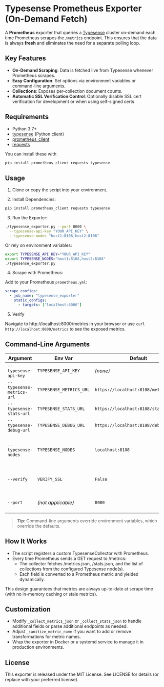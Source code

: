 # Typesense Prometheus Exporter (On-Demand Fetch)

A **Prometheus** exporter that queries a [Typesense](https://typesense.org/) cluster on-demand each time Prometheus scrapes the `/metrics` endpoint. This ensures that the data is always **fresh** and eliminates the need for a separate polling loop.

## Key Features

- **On-Demand Scraping**: Data is fetched live from Typesense whenever Prometheus scrapes.
- **Easy Configuration**: Set options via environment variables or command-line arguments.
- **Collections**: Exposes per-collection document counts.
- **Automatic SSL Verification Control**: Optionally disable SSL cert verification for development or when using self-signed certs.

## Requirements

- Python 3.7+
- [typesense](https://pypi.org/project/typesense/) (Python client)
- [prometheus_client](https://pypi.org/project/prometheus_client/)
- [requests](https://pypi.org/project/requests/)

You can install these with:

```bash
pip install prometheus_client requests typesense
```

## Usage

1. Clone or copy the script into your environment.

2. Install Dependencies:
```bash
pip install prometheus_client requests typesense
```

3. Run the Exporter:
```bash
./typesense_exporter.py --port 8000 \
  --typesense-api-key "YOUR_API_KEY" \
  --typesense-nodes "host1:8108,host2:8108"
```
Or rely on environment variables:
```bash
export TYPESENSE_API_KEY="YOUR_API_KEY"
export TYPESENSE_NODES="host1:8108,host2:8108"
./typesense_exporter.py
```

4. Scrape with Prometheus:

Add to your Prometheus `prometheus.yml`:
```yaml
scrape_configs:
  - job_name: "typesense_exporter"
    static_configs:
      - targets: ["localhost:8000"]
```

5. Verify

Navigate to http://localhost:8000/metrics in your browser or use `curl http://localhost:8000/metrics` to see the exposed metrics.

## Command-Line Arguments

| Argument                  | Env Var                    | Default                                     | Description                                                                                                      |
|---------------------------|----------------------------|---------------------------------------------|------------------------------------------------------------------------------------------------------------------|
| `--typesense-api-key`     | `TYPESENSE_API_KEY`        | *(none)*                                    | Your Typesense API key.                                                                                          |
| `--typesense-metrics-url` | `TYPESENSE_METRICS_URL`    | `https://localhost:8108/metrics.json`       | The full URL to `metrics.json` endpoint.                                                                         |
| `--typesense-stats-url`   | `TYPESENSE_STATS_URL`      | `https://localhost:8108/stats.json`         | The full URL to `stats.json` endpoint.                                                                           |
| `--typesense-debug-url`   | `TYPESENSE_DEBUG_URL`      | `https://localhost:8108/debug`              | The full URL to `stats.json` endpoint.                                                                           |
| `--typesense-nodes`       | `TYPESENSE_NODES`          | `localhost:8108`                            | A comma-separated list of `host:port` entries for Typesense nodes (e.g., `node1:8108,node2:8108`).               |
| `--verify`                | `VERIFY_SSL`               | `False`                                     | Verify SSL certificates. Set `--verify` to enable, or `VERIFY_SSL=true` for environment.                         |
| `--port`                  | *(not applicable)*         | `8000`                                      | Which port the exporter will listen on for Prometheus scrapes.                                                   |

> **Tip**: Command-line arguments override environment variables, which override the defaults.

## How It Works

* The script registers a custom TypesenseCollector with Prometheus.
* Every time Prometheus sends a GET request to /metrics:
  * The collector fetches /metrics.json, /stats.json, and the list of collections from the configured Typesense node(s).
  * Each field is converted to a Prometheus metric and yielded dynamically.

This design guarantees that metrics are always up-to-date at scrape time (with no in-memory caching or stale metrics).

## Customization
* Modify `_collect_metrics_json` or `_collect_stats_json` to handle additional fields or parse additional endpoints as needed.
* Adjust `_sanitize_metric_name` if you want to add or remove transformations for metric names.
* Wrap the exporter in Docker or a systemd service to manage it in production environments.


## License

This exporter is released under the MIT License. See LICENSE for details (or replace with your preferred license).